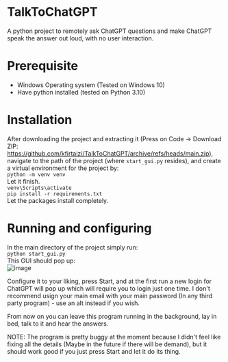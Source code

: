# TalkToChatGPT
A python project to remotely ask ChatGPT questions and make ChatGPT speak the answer out loud, with no user interaction.

# Prerequisite
* Windows Operating system (Tested on Windows 10)
* Have python installed (tested on Python 3.10)

# Installation
After downloading the project and extracting it (Press on Code -> Download ZIP: https://github.com/kfirtaizi/TalkToChatGPT/archive/refs/heads/main.zip),
navigate to the path of the project (where `start_gui.py` resides), and create a virtual environment for the project by:  
`python -m venv venv`  
Let it finish.  
`venv\Scripts\activate`  
`pip install -r requirements.txt`  
Let the packages install completely.  

# Running and configuring
In the main directory of the project simply run:  
`python start_gui.py`  
This GUI should pop up:  
![image](https://user-images.githubusercontent.com/44837286/211004450-92f3715f-4312-485a-acdf-0b40de5514f2.png)

Configure it to your liking, press Start, and at the first run a new login for ChatGPT will pop up which will require you to login just one time.
I don't recommend usign your main email with your main password (In any third party program) - use an alt instead if you wish.

From now on you can leave this program running in the background, lay in bed, talk to it and hear the answers.

NOTE: The program is pretty buggy at the moment because I didn't feel like fixing all the details (Maybe in the future if there will be demand), but it should work good if you just press Start and let it do its thing.
